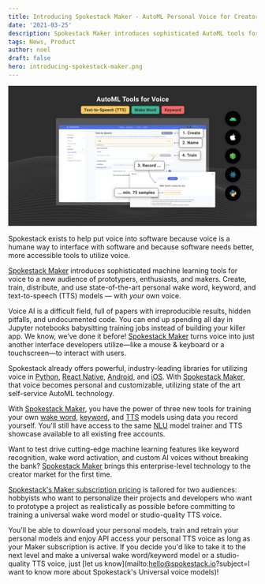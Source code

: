 ```yaml
---
title: Introducing Spokestack Maker - AutoML Personal Voice for Creators
date: '2021-03-25'
description: Spokestack Maker introduces sophisticated AutoML tools for voice interfaces to a new audience of prototypers, enthusiasts, and makers.
tags: News, Product
author: noel
draft: false
hero: introducing-spokestack-maker.png
---
```


![Introducing Spokestack Maker - AutoML Personal Voice for Creators](introducing-spokestack-maker.png)

Spokestack exists to help put voice into software because voice is a humane way to interface with software and because software needs better, more accessible tools to utilize voice.

[Spokestack Maker](/account/upgrade) introduces sophisticated machine learning tools for voice to a new audience of prototypers, enthusiasts, and makers. Create, train, distribute, and use state-of-the-art personal wake word, keyword, and text-to-speech (TTS) models — with _your_ own voice.

Voice AI is a difficult field, full of papers with irreproducible results, hidden pitfalls, and undocumented code. You can end up spending all day in Jupyter notebooks babysitting training jobs instead of building your killer app. We know, we’ve done it before! [Spokestack Maker](/account/upgrade) turns voice into just another interface developers utilize—like a mouse & keyboard or a touchscreen—to interact with users.

Spokestack already offers powerful, industry-leading libraries for utilizing voice in [Python](/docs/python/getting-started), [React Native](/docs/react-native/getting-started), [Android](/docs/android/getting-started), and [iOS](/docs/ios/getting-started). With [Spokestack Maker](/account/settings#billing), that voice becomes personal and customizable, utilizing state of the art self-service AutoML technology.

With [Spokestack Maker](/account/upgrade), you have the power of three new tools for training your own [wake word](/features/wake-word), [keyword](/features/keyword), and [TTS](/features/tts) models using data you record yourself. You'll still have access to the same [NLU](/features/nlu) model trainer and TTS showcase available to all existing free accounts.

Want to test drive cutting-edge machine learning features like keyword recognition, wake word activation, and custom AI voices without breaking the bank? [Spokestack Maker](/account/upgrade) brings this enterprise-level technology to the creator market for the first time.

[Spokestack's Maker subscription pricing](/pricing) is tailored for two audiences: hobbyists who want to personalize their projects and developers who want to prototype a project as realistically as possible before committing to training a universal wake word model or studio-quality TTS voice.

You'll be able to download your personal models, train and retrain your personal models and enjoy API access your personal TTS voice as long as your Maker subscription is active. If you decide you'd like to take it to the next level and make a universal wake word/keyword model or a studio-quality TTS voice, just [let us know](mailto:hello@spokestack.io?subject=I want to know more about Spokestack's Universal voice models)!
